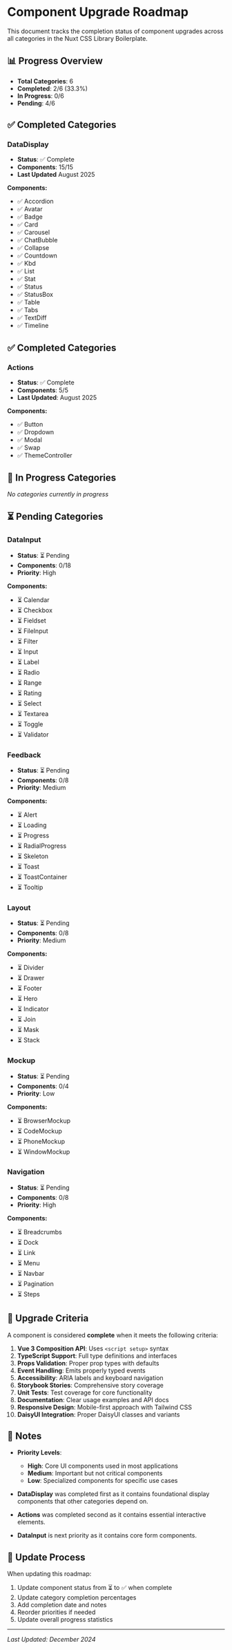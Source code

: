 # Component Upgrade Roadmap

This document tracks the completion status of component upgrades across all categories in the Nuxt CSS Library Boilerplate.

## 📊 Progress Overview

- **Total Categories**: 6
- **Completed**: 2/6 (33.3%)
- **In Progress**: 0/6
- **Pending**: 4/6

## ✅ Completed Categories

### DataDisplay

- **Status**: ✅ Complete
- **Components**: 15/15
- **Last Updated** August 2025

**Components:**

- ✅ Accordion
- ✅ Avatar
- ✅ Badge
- ✅ Card
- ✅ Carousel
- ✅ ChatBubble
- ✅ Collapse
- ✅ Countdown
- ✅ Kbd
- ✅ List
- ✅ Stat
- ✅ Status
- ✅ StatusBox
- ✅ Table
- ✅ Tabs
- ✅ TextDiff
- ✅ Timeline

## ✅ Completed Categories

### Actions

- **Status**: ✅ Complete
- **Components**: 5/5
- **Last Updated**: August 2025

**Components:**

- ✅ Button
- ✅ Dropdown
- ✅ Modal
- ✅ Swap
- ✅ ThemeController

## 🚧 In Progress Categories

_No categories currently in progress_

## ⏳ Pending Categories

### DataInput

- **Status**: ⏳ Pending
- **Components**: 0/18
- **Priority**: High

**Components:**

- ⏳ Calendar
- ⏳ Checkbox
- ⏳ Fieldset
- ⏳ FileInput
- ⏳ Filter
- ⏳ Input
- ⏳ Label
- ⏳ Radio
- ⏳ Range
- ⏳ Rating
- ⏳ Select
- ⏳ Textarea
- ⏳ Toggle
- ⏳ Validator

### Feedback

- **Status**: ⏳ Pending
- **Components**: 0/8
- **Priority**: Medium

**Components:**

- ⏳ Alert
- ⏳ Loading
- ⏳ Progress
- ⏳ RadialProgress
- ⏳ Skeleton
- ⏳ Toast
- ⏳ ToastContainer
- ⏳ Tooltip

### Layout

- **Status**: ⏳ Pending
- **Components**: 0/8
- **Priority**: Medium

**Components:**

- ⏳ Divider
- ⏳ Drawer
- ⏳ Footer
- ⏳ Hero
- ⏳ Indicator
- ⏳ Join
- ⏳ Mask
- ⏳ Stack

### Mockup

- **Status**: ⏳ Pending
- **Components**: 0/4
- **Priority**: Low

**Components:**

- ⏳ BrowserMockup
- ⏳ CodeMockup
- ⏳ PhoneMockup
- ⏳ WindowMockup

### Navigation

- **Status**: ⏳ Pending
- **Components**: 0/8
- **Priority**: High

**Components:**

- ⏳ Breadcrumbs
- ⏳ Dock
- ⏳ Link
- ⏳ Menu
- ⏳ Navbar
- ⏳ Pagination
- ⏳ Steps

## 🎯 Upgrade Criteria

A component is considered **complete** when it meets the following criteria:

1. **Vue 3 Composition API**: Uses `<script setup>` syntax
2. **TypeScript Support**: Full type definitions and interfaces
3. **Props Validation**: Proper prop types with defaults
4. **Event Handling**: Emits properly typed events
5. **Accessibility**: ARIA labels and keyboard navigation
6. **Storybook Stories**: Comprehensive story coverage
7. **Unit Tests**: Test coverage for core functionality
8. **Documentation**: Clear usage examples and API docs
9. **Responsive Design**: Mobile-first approach with Tailwind CSS
10. **DaisyUI Integration**: Proper DaisyUI classes and variants

## 📝 Notes

- **Priority Levels**:
  - **High**: Core UI components used in most applications
  - **Medium**: Important but not critical components
  - **Low**: Specialized components for specific use cases

- **DataDisplay** was completed first as it contains foundational display components that other categories depend on.

- **Actions** was completed second as it contains essential interactive elements.

- **DataInput** is next priority as it contains core form components.

## 🔄 Update Process

When updating this roadmap:

1. Update component status from ⏳ to ✅ when complete
2. Update category completion percentages
3. Add completion date and notes
4. Reorder priorities if needed
5. Update overall progress statistics

---

_Last Updated: December 2024_

